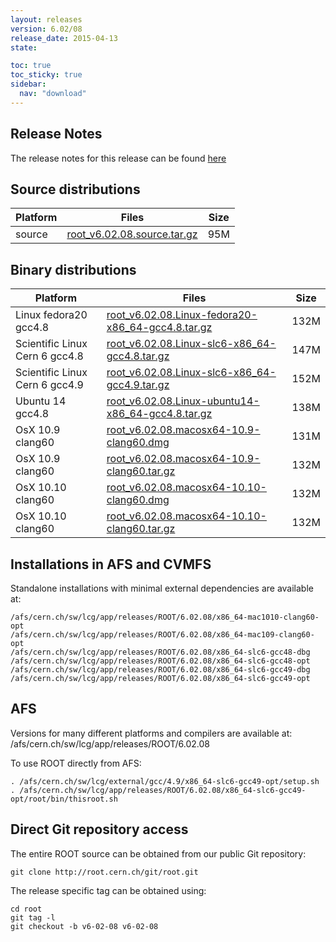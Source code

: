 ```yaml
---
layout: releases
version: 6.02/08
release_date: 2015-04-13
state:

toc: true
toc_sticky: true
sidebar:
  nav: "download"
---
```



## Release Notes
The release notes for this release can be found [here](https://root.cern.ch/root-version-v6-02-00-patch-release-notes)

## Source distributions

| Platform       | Files | Size |
|-----------|-------|-----|
| source | [root_v6.02.08.source.tar.gz](https://root.cern.ch/download/root_v6.02.08.source.tar.gz) |  95M |


## Binary distributions

| Platform       | Files | Size |
|-----------|-------|-----|
| Linux fedora20 gcc4.8 | [root_v6.02.08.Linux-fedora20-x86_64-gcc4.8.tar.gz](https://root.cern.ch/download/root_v6.02.08.Linux-fedora20-x86_64-gcc4.8.tar.gz) | 132M |
| Scientific Linux Cern 6 gcc4.8 | [root_v6.02.08.Linux-slc6-x86_64-gcc4.8.tar.gz](https://root.cern.ch/download/root_v6.02.08.Linux-slc6-x86_64-gcc4.8.tar.gz) | 147M |
| Scientific Linux Cern 6 gcc4.9 | [root_v6.02.08.Linux-slc6-x86_64-gcc4.9.tar.gz](https://root.cern.ch/download/root_v6.02.08.Linux-slc6-x86_64-gcc4.9.tar.gz) | 152M |
| Ubuntu 14 gcc4.8 | [root_v6.02.08.Linux-ubuntu14-x86_64-gcc4.8.tar.gz](https://root.cern.ch/download/root_v6.02.08.Linux-ubuntu14-x86_64-gcc4.8.tar.gz) | 138M |
| OsX 10.9 clang60 | [root_v6.02.08.macosx64-10.9-clang60.dmg](https://root.cern.ch/download/root_v6.02.08.macosx64-10.9-clang60.dmg) | 131M |
| OsX 10.9 clang60 | [root_v6.02.08.macosx64-10.9-clang60.tar.gz](https://root.cern.ch/download/root_v6.02.08.macosx64-10.9-clang60.tar.gz) | 132M |
| OsX 10.10 clang60 | [root_v6.02.08.macosx64-10.10-clang60.dmg](https://root.cern.ch/download/root_v6.02.08.macosx64-10.10-clang60.dmg) | 132M |
| OsX 10.10 clang60 | [root_v6.02.08.macosx64-10.10-clang60.tar.gz](https://root.cern.ch/download/root_v6.02.08.macosx64-10.10-clang60.tar.gz) | 132M |



## Installations in AFS and CVMFS
Standalone installations with minimal external dependencies are available at:
~~~
/afs/cern.ch/sw/lcg/app/releases/ROOT/6.02.08/x86_64-mac1010-clang60-opt
/afs/cern.ch/sw/lcg/app/releases/ROOT/6.02.08/x86_64-mac109-clang60-opt
/afs/cern.ch/sw/lcg/app/releases/ROOT/6.02.08/x86_64-slc6-gcc48-dbg
/afs/cern.ch/sw/lcg/app/releases/ROOT/6.02.08/x86_64-slc6-gcc48-opt
/afs/cern.ch/sw/lcg/app/releases/ROOT/6.02.08/x86_64-slc6-gcc49-dbg
/afs/cern.ch/sw/lcg/app/releases/ROOT/6.02.08/x86_64-slc6-gcc49-opt
~~~

## AFS
Versions for many different platforms and compilers are available at:
/afs/cern.ch/sw/lcg/app/releases/ROOT/6.02.08

To use ROOT directly from AFS:
~~~
. /afs/cern.ch/sw/lcg/external/gcc/4.9/x86_64-slc6-gcc49-opt/setup.sh
. /afs/cern.ch/sw/lcg/app/releases/ROOT/6.02.08/x86_64-slc6-gcc49-opt/root/bin/thisroot.sh
~~~

## Direct Git repository access
The entire ROOT source can be obtained from our public Git repository:

~~~
git clone http://root.cern.ch/git/root.git
~~~
The release specific tag can be obtained using:
~~~
cd root
git tag -l
git checkout -b v6-02-08 v6-02-08
~~~
